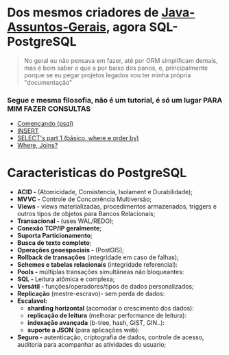 # Dos mesmos criadores de [Java-Assuntos-Gerais](https://github.com/gulybyte/Java-Assuntos-Gerais), agora SQL-PostgreSQL
> No geral eu não pensava em fazer, até por ORM simplificam demais, mas é bom saber o que a por baixo dos panos, e, principalmente porque se eu pegar projetos legados vou ter minha própria "documentação"

### Segue e mesma filosofia, não é um tutorial, é só um lugar PARA MIM FAZER CONSULTAS

 - [Començando (psql)](INIT.md)
 - [INSERT](INSERT.md)
 - [SELECT's part 1 (básico, where e order by)](SELECT.md)
 - [Where, Joins?](/JOIN.md)

# Caracteristicas do PostgreSQL
 - <b>ACID - </b> (Atomicidade, Consistencia, Isolament e Durabilidade);
 - <b>MVVC - </b> Controle de Concorrência Multiversão;
 - <b>Views - </b> views materializadas, procedimentos armazenados, triggers e outros tipos de objetos para Bancos Relacionais;
 - <b>Transacional - </b> (uses WAL/REDO);
 - <b>Conexão TCP/IP geralmente</b>;
 - <b>Suporta Particionamento</b>;
 - <b>Busca de texto completo</b>;
 - <b>Operações geoespaciais - </b> (PostGIS);
 - <b>Rollback de transações</b> (integridade em caso de falhas);
 - <b>Schemes e tabelas relacionais</b> (integridade referencial):
 - <b>Pools - </b> múltiplas transações simultâneas não bloqueantes:
 - <b>SQL - </b>Leitura atômica e complexa;
 - <b>Versátil - </b> funções/operadores/tipos de dados personalizados;
 - <b>Replicação</b> (mestre-escravo)- sem perda de dados:
 - <b>Escalavel:</b>
   - <b>sharding horizontal</b> (acomodar o crescimento dos dados):
   - <b>replicação de leitura</b> (melhorar performance de leitura):
   - <b>indexaçāo avançada</b> (b-tree, hash, GiST, GIN..):
   - <b>suporte a JSON</b> (para aplicações web):
 - <b>Seguro - </b> autenticação, criptografia de dados, controle de acesso, auditoria para acompanhar as atividades do usuario;

